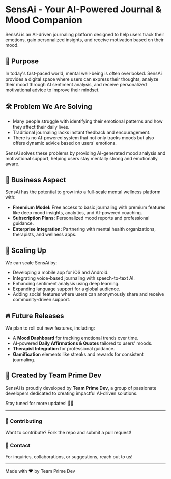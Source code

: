 # SensAi - Your AI-Powered Journal & Mood Companion  

SensAi is an AI-driven journaling platform designed to help users track their emotions, gain personalized insights, and receive motivation based on their mood.  

## 🌟 Purpose  
In today's fast-paced world, mental well-being is often overlooked. SensAi provides a digital space where users can express their thoughts, analyze their mood through AI sentiment analysis, and receive personalized motivational advice to improve their mindset.  

## 🛠 Problem We Are Solving  
- Many people struggle with identifying their emotional patterns and how they affect their daily lives.  
- Traditional journaling lacks instant feedback and encouragement.  
- There is no AI-powered system that not only tracks moods but also offers dynamic advice based on users' emotions.  

SensAi solves these problems by providing AI-generated mood analysis and motivational support, helping users stay mentally strong and emotionally aware.  

## 💼 Business Aspect  
SensAi has the potential to grow into a full-scale mental wellness platform with:  
- **Freemium Model:** Free access to basic journaling with premium features like deep mood insights, analytics, and AI-powered coaching.  
- **Subscription Plans:** Personalized mood reports and professional guidance.  
- **Enterprise Integration:** Partnering with mental health organizations, therapists, and wellness apps.  


## 🚀 Scaling Up  
We can scale SensAi by:  
- Developing a mobile app for iOS and Android.  
- Integrating voice-based journaling with speech-to-text AI.  
- Enhancing sentiment analysis using deep learning.  
- Expanding language support for a global audience.  
- Adding social features where users can anonymously share and receive community-driven support.  

## 🔥 Future Releases  
We plan to roll out new features, including:  
- A **Mood Dashboard** for tracking emotional trends over time.  
- AI-powered **Daily Affirmations & Quotes** tailored to users' moods.  
- **Therapist Integration** for professional guidance.  
- **Gamification** elements like streaks and rewards for consistent journaling.  

## 👥 Created by Team Prime Dev  
SensAi is proudly developed by **Team Prime Dev**, a group of passionate developers dedicated to creating impactful AI-driven solutions.  

Stay tuned for more updates! 🚀✨  

---


 ### 📌 Contributing  
Want to contribute? Fork the repo and submit a pull request!  

### 📩 Contact  
For inquiries, collaborations, or suggestions, reach out to us!  

---
Made with ❤️ by Team Prime Dev 


